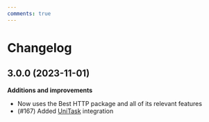 ```yaml
---
comments: true
---
```


# Changelog

## 3.0.0 (2023-11-01)

__Additions and improvements__

- Now uses the Best HTTP package and all of its relevant features
- (#167) Added [UniTask](https://github.com/Cysharp/UniTask) integration